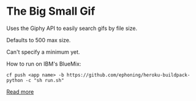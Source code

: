 The Big Small Gif
=================
Uses the Giphy API to easily search gifs by file size.

Defaults to 500 max size.

Can't specify a minimum yet.

How to run on IBM's BlueMix:

`cf push <app name> -b https://github.com/ephoning/heroku-buildpack-python -c "sh run.sh"`

[Read more](http://ikarandeep.tumblr.com/post/86967783996/python-django-ibms-bluemix)
